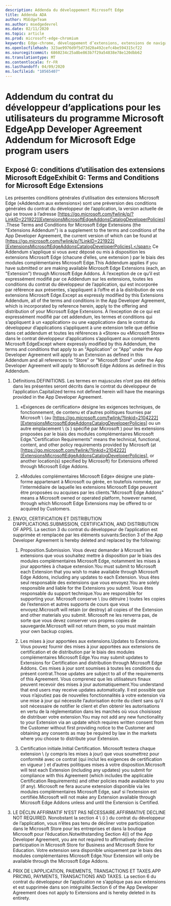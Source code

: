 ```yaml
---
description: Addenda du développement Microsoft Edge
title: Addenda ADA
author: MSEdgeTeam
ms.author: msedgedevrel
ms.date: 02/11/2020
ms.topic: article
ms.prod: microsoft-edge-chromium
keywords: Edge-chrome, développement d’extensions, extensions de navigateur, compléments, Centre des partenaires, développeur
ms.openlocfilehash: 323ae9976d9f5d73d20a492cefc4be594315cf22
ms.sourcegitcommit: 6860234c25a8be863b7f29a54838e78e120dbb62
ms.translationtype: MT
ms.contentlocale: fr-FR
ms.lasthandoff: 04/09/2020
ms.locfileid: "10565407"
---
```

# <span data-ttu-id="c8351-104">Addendum du contrat du développeur d’applications pour les utilisateurs du programme Microsoft Edge</span><span class="sxs-lookup"><span data-stu-id="c8351-104">App Developer Agreement Addendum for Microsoft Edge program users</span></span>  

## <span data-ttu-id="c8351-105">Exposé G: conditions d’utilisation des extensions Microsoft Edge</span><span class="sxs-lookup"><span data-stu-id="c8351-105">Exhibit G: Terms and Conditions for Microsoft Edge Extensions</span></span>  

<span data-ttu-id="c8351-106">Les présentes conditions générales d’utilisation des extensions Microsoft Edge («Addendum aux extensions») sont une préversion des conditions générales du contrat du développeur de l’application, la version actuelle de qui se trouve à l’adresse [https://go.microsoft.com/fwlink/p/?LinkID=221922][ExtensionsMicrosoftEdgeAddonsCatalogDeveloperPolicies] .</span><span class="sxs-lookup"><span data-stu-id="c8351-106">These Terms and Conditions for Microsoft Edge Extensions \(the "Extensions Addendum"\) is a supplement to the terms and conditions of the App Developer Agreement, the current version of which can be found at [https://go.microsoft.com/fwlink/p/?LinkID=221922][ExtensionsMicrosoftEdgeAddonsCatalogDeveloperPolicies].</span></span>  <span data-ttu-id="c8351-107">Ce Addendum s’applique si vous avez déposé ou mis à disposition les extensions Microsoft Edge (chacune d’elles, une extension \) par le biais des modules complémentaires Microsoft Edge.</span><span class="sxs-lookup"><span data-stu-id="c8351-107">This Addendum applies if you have submitted or are making available Microsoft Edge Extensions \(each, an "Extension"\) through Microsoft Edge Addons.</span></span>  <span data-ttu-id="c8351-108">À l’exception de ce qu’il est expressément modifié par ce Addendum sur les extensions, toutes les conditions du contrat du développeur de l’application, qui est incorporée par référence aux présentes, s’appliquent à l’offre et à la distribution de vos extensions Microsoft Edge.</span><span class="sxs-lookup"><span data-stu-id="c8351-108">Except as expressly modified by this Extensions Addendum, all of the terms and conditions in the App Developer Agreement, which is incorporated by reference herein, apply to the offering and distribution of your Microsoft Edge Extensions.</span></span>  <span data-ttu-id="c8351-109">À l’exception de ce qui est expressément modifié par cet addendum, les termes et conditions qui s’appliquent à un «application» ou une «application» dans le contrat du développeur d’applications s’appliquent à une extension telle que définie dans cet addendum et toutes les références à «Store» ou «Microsoft Store» dans le contrat développeur d’applications s’appliquent aux compléments Microsoft Edge</span><span class="sxs-lookup"><span data-stu-id="c8351-109">Except where expressly modified by this Addendum, the terms and conditions that apply to an "Application" or "App" under the App Developer Agreement will apply to an Extension as defined in this Addendum and all references to "Store" or "Microsoft Store" under the App Developer Agreement will apply to Microsoft Edge Addons as defined in this Addendum.</span></span>  

1.  <span data-ttu-id="c8351-110">Définitions.</span><span class="sxs-lookup"><span data-stu-id="c8351-110">DEFINITIONS.</span></span>  <span data-ttu-id="c8351-111">Les termes en majuscules n’ont pas été définis dans les présentes seront décrits dans le contrat du développeur de l’application.</span><span class="sxs-lookup"><span data-stu-id="c8351-111">Capitalized terms not defined herein will have the meanings provided in the App Developer Agreement.</span></span>  

    1.  <span data-ttu-id="c8351-112">«Exigences de certification» désigne les exigences techniques, de fonctionnement, de contenu et d’autres politiques fournies par Microsoft \ (au [https://go.microsoft.com/fwlink/?linkid=2104222][ExtensionsMicrosoftEdgeAddonsCatalogDeveloperPolicies] ou un autre emplacement \ (s \) spécifié par Microsoft \) pour les extensions proposées par le biais des modules complémentaires Microsoft Edge.</span><span class="sxs-lookup"><span data-stu-id="c8351-112">"Certification Requirements" means the technical, functional, content, and other policy requirements provided by Microsoft \(at [https://go.microsoft.com/fwlink/?linkid=2104222][ExtensionsMicrosoftEdgeAddonsCatalogDeveloperPolicies], or another location\(s\) specified by Microsoft\) for Extensions offered through Microsoft Edge Addons.</span></span>  

    1.  <span data-ttu-id="c8351-113">«Modules complémentaires Microsoft Edge» désigne une plate-forme appartenant à Microsoft ou gérée, en toutefois nommée, par l’intermédiaire de laquelle les extensions Microsoft Edge peuvent être proposées ou acquises par les clients.</span><span class="sxs-lookup"><span data-stu-id="c8351-113">"Microsoft Edge Addons" means a Microsoft owned or operated platform, however named, through which Microsoft Edge Extensions may be offered to or acquired by Customers.</span></span>

1.  <span data-ttu-id="c8351-114">ENVOI, CERTIFICATION ET DISTRIBUTION D’APPLICATIONS.</span><span class="sxs-lookup"><span data-stu-id="c8351-114">SUBMISSION, CERTIFICATION, AND DISTRIBUTION OF APPS.</span></span>  <span data-ttu-id="c8351-115">La section 3 du contrat du développeur de l’application est supprimée et remplacée par les éléments suivants:</span><span class="sxs-lookup"><span data-stu-id="c8351-115">Section 3 of the App Developer Agreement is hereby deleted and replaced by the following:</span></span>  

    1.  <span data-ttu-id="c8351-116">Proposition.</span><span class="sxs-lookup"><span data-stu-id="c8351-116">Submission.</span></span>  <span data-ttu-id="c8351-117">Vous devez demander à Microsoft les extensions que vous souhaitez mettre à disposition par le biais des modules complémentaires Microsoft Edge, notamment les mises à jour apportées à chaque extension.</span><span class="sxs-lookup"><span data-stu-id="c8351-117">You must submit to Microsoft each Extension that you wish to make available through Microsoft Edge Addons, including any updates to each Extension.</span></span>  <span data-ttu-id="c8351-118">Vous êtes seul responsable des extensions que vous envoyez.</span><span class="sxs-lookup"><span data-stu-id="c8351-118">You are solely responsible and liable for the Extensions you submit.</span></span>  <span data-ttu-id="c8351-119">Vous êtes responsable du support technique.</span><span class="sxs-lookup"><span data-stu-id="c8351-119">You are responsible for supporting your.</span></span>  <span data-ttu-id="c8351-120">Microsoft conserve \ (ou détruire \) toutes les copies de l’extension et autres supports de cours que vous envoyez.</span><span class="sxs-lookup"><span data-stu-id="c8351-120">Microsoft will retain \(or destroy\) all copies of the Extension and other materials you submit.</span></span>  <span data-ttu-id="c8351-121">Microsoft ne les renverra pas, de sorte que vous devez conserver vos propres copies de sauvegarde.</span><span class="sxs-lookup"><span data-stu-id="c8351-121">Microsoft will not return them, so you must maintain your own backup copies.</span></span>  

    1.  <span data-ttu-id="c8351-122">Les mises à jour apportées aux extensions.</span><span class="sxs-lookup"><span data-stu-id="c8351-122">Updates to Extensions.</span></span>  <span data-ttu-id="c8351-123">Vous pouvez fournir des mises à jour apportées aux extensions de certification et de distribution par le biais des modules complémentaires Microsoft Edge.</span><span class="sxs-lookup"><span data-stu-id="c8351-123">You may submit updates to Extensions for Certification and distribution through Microsoft Edge Addons.</span></span>  <span data-ttu-id="c8351-124">Ces mises à jour sont soumises à toutes les conditions du présent contrat.</span><span class="sxs-lookup"><span data-stu-id="c8351-124">Those updates are subject to all of the requirements of this Agreement.</span></span>  <span data-ttu-id="c8351-125">Vous comprenez que les utilisateurs finaux peuvent recevoir des mises à jour automatiquement.</span><span class="sxs-lookup"><span data-stu-id="c8351-125">You understand that end users may receive updates automatically.</span></span>  <span data-ttu-id="c8351-126">Il est possible que vous n’ajoutiez pas de nouvelles fonctionnalités à votre extension via une mise à jour qui nécessite l’autorisation écrite du client sans qu’il soit nécessaire de notifier le client et d’en obtenir les autorisations en vertu de la réglementation dans les marchés où vous choisissez de distribuer votre extension.</span><span class="sxs-lookup"><span data-stu-id="c8351-126">You may not add any new functionality to your Extension via an update which requires written consent from the Customer without first providing notice to the Customer and obtaining any consents as may be required by law in the markets where you choose to distribute your Extension.</span></span>  

    1.  <span data-ttu-id="c8351-127">Certification initiale.</span><span class="sxs-lookup"><span data-stu-id="c8351-127">Initial Certification.</span></span>  <span data-ttu-id="c8351-128">Microsoft testera chaque extension \ (y compris les mises à jour) que vous soumettrez pour conformité avec ce contrat (qui inclut les exigences de certification en vigueur \) et d’autres politiques mises à votre disposition.</span><span class="sxs-lookup"><span data-stu-id="c8351-128">Microsoft will test each Extension \(including any updates\) you submit for compliance with this Agreement \(which includes the applicable Certification Requirements\) and other policies made available to you \(if any\).</span></span>  <span data-ttu-id="c8351-129">Microsoft ne fera aucune extension disponible via les modules complémentaires Microsoft Edge, sauf si l’extension est certifiée.</span><span class="sxs-lookup"><span data-stu-id="c8351-129">Microsoft will not make any Extension available through Microsoft Edge Addons unless and until the Extension is Certified.</span></span>  

1.  <span data-ttu-id="c8351-130">LE DÉCLIN AFFIRMATIF N’EST PAS NÉCESSAIRE.</span><span class="sxs-lookup"><span data-stu-id="c8351-130">AFFIRMATIVE DECLINE NOT REQUIRED.</span></span>  <span data-ttu-id="c8351-131">Nonobstant la section 4 \ (i \) du contrat du développeur de l’application, vous n’êtes pas tenu de décliner votre participation dans le Microsoft Store pour les entreprises et dans la boutique Microsoft pour l’éducation.</span><span class="sxs-lookup"><span data-stu-id="c8351-131">Notwithstanding Section 4\(i\) of the App Developer Agreement, you are not required to affirmatively decline participation in Microsoft Store for Business and Microsoft Store for Education.</span></span>  <span data-ttu-id="c8351-132">Votre extension sera disponible uniquement par le biais des modules complémentaires Microsoft Edge.</span><span class="sxs-lookup"><span data-stu-id="c8351-132">Your Extension will only be available through the Microsoft Edge Addons.</span></span>  

1.  <span data-ttu-id="c8351-133">PRIX DE L’APPLICATION, PAIEMENTS, TRANSACTIONS ET TAXES.</span><span class="sxs-lookup"><span data-stu-id="c8351-133">APP PRICING, PAYMENTS, TRANSACTIONS AND TAXES.</span></span>  <span data-ttu-id="c8351-134">La section 6 du contrat du développeur de l’application ne s’applique pas aux extensions et est supprimée dans son intégralité.</span><span class="sxs-lookup"><span data-stu-id="c8351-134">Section 6 of the App Developer Agreement does not apply to Extensions and is hereby deleted in its entirety.</span></span>  

<!-- image links  -->  

<!-- links -->  

[ExtensionsMicrosoftEdgeAddonsCatalogDeveloperPolicies]: developer-policies.md "Stratégies développeurs de catalogue Microsoft Edge addons"  
